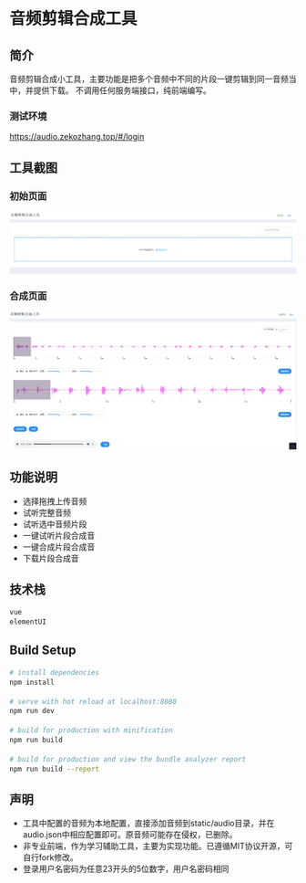 # 音频剪辑合成工具

## 简介

音频剪辑合成小工具，主要功能是把多个音频中不同的片段一键剪辑到同一音频当中，并提供下载。
不调用任何服务端接口，纯前端编写。

### 测试环境
https://audio.zekozhang.top/#/login

## 工具截图

### 初始页面

![img.png](img.png)

### 合成页面

![img_1.png](img_1.png)

## 功能说明

+ 选择拖拽上传音频
+ 试听完整音频
+ 试听选中音频片段
+ 一键试听片段合成音
+ 一键合成片段合成音
+ 下载片段合成音


## 技术栈

``` bash
vue
elementUI
```
## Build Setup

``` bash
# install dependencies
npm install

# serve with hot reload at localhost:8080
npm run dev

# build for production with minification
npm run build

# build for production and view the bundle analyzer report
npm run build --report
```

## 声明

+ 工具中配置的音频为本地配置，直接添加音频到static/audio目录，并在audio.json中相应配置即可。原音频可能存在侵权，已删除。
+ 非专业前端，作为学习辅助工具，主要为实现功能。已遵循MIT协议开源，可自行fork修改。
+ 登录用户名密码为任意23开头的5位数字，用户名密码相同
